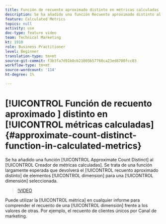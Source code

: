```yaml
---
title: Función de recuento aproximado distinto en métricas calculadas
description: Se ha añadido una función Recuento aproximado distinto al Creador de métricas calculadas. Se trata de una función largamente esperada que devolverá el recuento aproximado distinto de elementos de dimensión para una dimensión seleccionada.
feature: Calculated Metrics
topics: null
activity: use
doc-type: feature video
team: Technical Marketing
kt: 1910
role: Business Practitioner
level: Beginner
translation-type: tm+mt
source-git-commit: f3b3fa7d91b0cb21005b57768ca23ed6700fcc03
workflow-type: tm+mt
source-wordcount: '114'
ht-degree: 1%

---
```



# [!UICONTROL Función de recuento aproximado ]  distinto en  [!UICONTROL métricas calculadas]{#approximate-count-distinct-function-in-calculated-metrics}

Se ha añadido una función [!UICONTROL Approximate Count Distinct]  al [!UICONTROL Creador de métricas calculadas]. Se trata de una función  largamente esperada que devolverá el [!UICONTROL recuento aproximado distinto] de elementos [!UICONTROL dimension] para una [!UICONTROL dimensión] seleccionada.

>[!VIDEO](https://video.tv.adobe.com/v/23722/?quality=12)

Puede utilizar la [!UICONTROL métrica] en cualquier informe para comprender el recuento de una [!UICONTROL dimensión] frente a los valores de otras. Por ejemplo, el recuento de clientes únicos por Canal de marketing.

